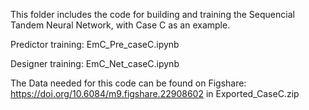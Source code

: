 This folder includes the code for building and training the Sequencial Tandem Neural Network, with Case C as an example.

Predictor training: EmC_Pre_caseC.ipynb

Designer training: EmC_Net_caseC.ipynb

The Data needed for this code can be found on Figshare: https://doi.org/10.6084/m9.figshare.22908602 in Exported_CaseC.zip

